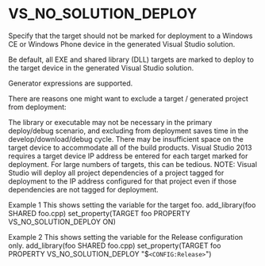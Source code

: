   

# VS_NO_SOLUTION_DEPLOY  
Specify that the target should not be marked for deployment to a Windows CE
or Windows Phone device in the generated Visual Studio solution.  

Be default, all EXE and shared library (DLL) targets are marked to deploy to
the target device in the generated Visual Studio solution.  

Generator expressions are supported.  

There are reasons one might want to exclude a target / generated project from
deployment:  


The library or executable may not be necessary in the primary deploy/debug
scenario, and excluding from deployment saves time in the
develop/download/debug cycle.
There may be insufficient space on the target device to accommodate all of
the build products.
Visual Studio 2013 requires a target device IP address be entered for each
target marked for deployment.  For large numbers of targets, this can be
tedious.
NOTE: Visual Studio will deploy all project dependencies of a project
tagged for deployment to the IP address configured for that project even
if those dependencies are not tagged for deployment.
  


Example 1
This shows setting the variable for the target foo.
add_library(foo SHARED foo.cpp)
set_property(TARGET foo PROPERTY VS_NO_SOLUTION_DEPLOY ON)


  


Example 2
This shows setting the variable for the Release configuration only.
add_library(foo SHARED foo.cpp)
set_property(TARGET foo PROPERTY VS_NO_SOLUTION_DEPLOY "$```<CONFIG:Release>```")


  

